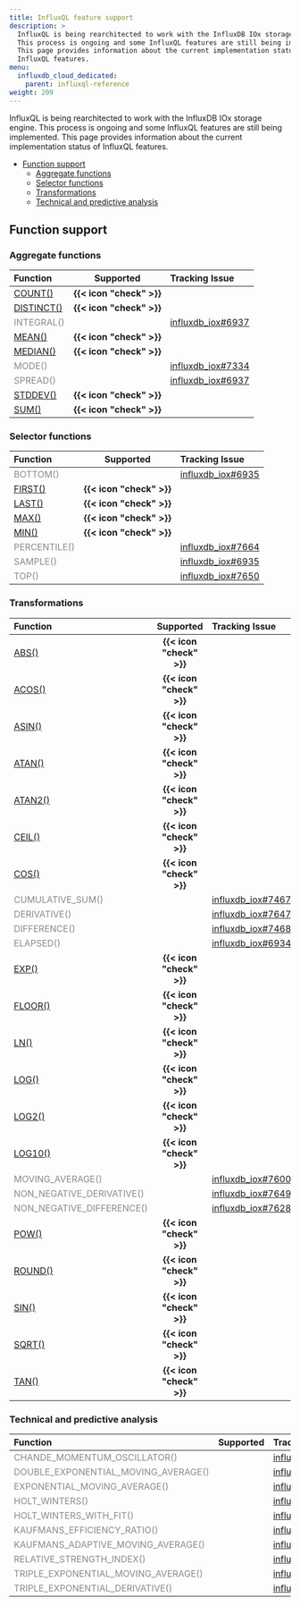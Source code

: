 ```yaml
---
title: InfluxQL feature support
description: >
  InfluxQL is being rearchitected to work with the InfluxDB IOx storage engine.
  This process is ongoing and some InfluxQL features are still being implemented.
  This page provides information about the current implementation status of
  InfluxQL features.
menu:
  influxdb_cloud_dedicated:
    parent: influxql-reference
weight: 209
---
```


InfluxQL is being rearchitected to work with the InfluxDB IOx storage engine.
This process is ongoing and some InfluxQL features are still being implemented.
This page provides information about the current implementation status of
InfluxQL features.

- [Function support](#function-support)
  - [Aggregate functions](#aggregate-functions)
  - [Selector functions](#selector-functions)
  - [Transformations](#transformations)
  - [Technical and predictive analysis](#technical-and-predictive-analysis)

## Function support

### Aggregate functions

| Function                                     |        Supported         | Tracking Issue                                                              |
| :------------------------------------------- | :----------------------: | :-------------------------------------------------------------------------- |
| [COUNT()](functions/aggregates/#count)       | **{{< icon "check" >}}** |                                                                             |
| [DISTINCT()](functions/aggregates/#distinct) | **{{< icon "check" >}}** |                                                                             |
| <span style="opacity: .5;">INTEGRAL()</span> |                          | [influxdb_iox#6937](https://github.com/influxdata/influxdb_iox/issues/6937) |
| [MEAN()](functions/aggregates/#mean)         | **{{< icon "check" >}}** |                                                                             |
| [MEDIAN()](functions/aggregates/#median)     | **{{< icon "check" >}}** |                                                                             |
| <span style="opacity: .5;">MODE()</span>     |                          | [influxdb_iox#7334](https://github.com/influxdata/influxdb_iox/issues/7334) |
| <span style="opacity: .5;">SPREAD()</span>   |                          | [influxdb_iox#6937](https://github.com/influxdata/influxdb_iox/issues/6937) |
| [STDDEV()](functions/aggregates/#stddev)     | **{{< icon "check" >}}** |                                                                             |
| [SUM()](functions/aggregates/#sum)           | **{{< icon "check" >}}** |                                                                             |

### Selector functions

| Function                                       |        Supported         | Tracking Issue                                                              |
| :--------------------------------------------- | :----------------------: | :-------------------------------------------------------------------------- |
| <span style="opacity: .5;">BOTTOM()</span>     |                          | [influxdb_iox#6935](https://github.com/influxdata/influxdb_iox/issues/6935) |
| [FIRST()](functions/selectors/#first)          | **{{< icon "check" >}}** |                                                                             |
| [LAST()](functions/selectors/#last)            | **{{< icon "check" >}}** |                                                                             |
| [MAX()](functions/selectors/#max)              | **{{< icon "check" >}}** |                                                                             |
| [MIN()](functions/selectors/#min)              | **{{< icon "check" >}}** |                                                                             |
| <span style="opacity: .5;">PERCENTILE()</span> |                          | [influxdb_iox#7664](https://github.com/influxdata/influxdb_iox/issues/7664) |
| <span style="opacity: .5;">SAMPLE()</span>     |                          | [influxdb_iox#6935](https://github.com/influxdata/influxdb_iox/issues/6935) |
| <span style="opacity: .5;">TOP()</span>        |                          | [influxdb_iox#7650](https://github.com/influxdata/influxdb_iox/issues/7650) |

### Transformations

| Function                                                   |        Supported         | Tracking Issue                                                              |
| :--------------------------------------------------------- | :----------------------: | :-------------------------------------------------------------------------- |
| [ABS()](functions/transformations/#abs)                    | **{{< icon "check" >}}** |                                                                             |
| [ACOS()](functions/transformations/#acos)                  | **{{< icon "check" >}}** |                                                                             |
| [ASIN()](functions/transformations/#asin)                  | **{{< icon "check" >}}** |                                                                             |
| [ATAN()](functions/transformations/#atan)                  | **{{< icon "check" >}}** |                                                                             |
| [ATAN2()](functions/transformations/#atan2)                | **{{< icon "check" >}}** |                                                                             |
| [CEIL()](functions/transformations/#ceil)                  | **{{< icon "check" >}}** |                                                                             |
| [COS()](functions/transformations/#cos)                    | **{{< icon "check" >}}** |                                                                             |
| <span style="opacity: .5;">CUMULATIVE_SUM()<span>          |                          | [influxdb_iox#7467](https://github.com/influxdata/influxdb_iox/issues/7467) |
| <span style="opacity: .5;">DERIVATIVE()<span>              |                          | [influxdb_iox#7647](https://github.com/influxdata/influxdb_iox/issues/7647) |
| <span style="opacity: .5;">DIFFERENCE()<span>              |                          | [influxdb_iox#7468](https://github.com/influxdata/influxdb_iox/issues/7468) |
| <span style="opacity: .5;">ELAPSED()<span>                 |                          | [influxdb_iox#6934](https://github.com/influxdata/influxdb_iox/issues/6934) |
| [EXP()](functions/transformations/#exp)                    | **{{< icon "check" >}}** |                                                                             |
| [FLOOR()](functions/transformations/#floor)                | **{{< icon "check" >}}** |                                                                             |
| [LN()](functions/transformations/#ln)                      | **{{< icon "check" >}}** |                                                                             |
| [LOG()](functions/transformations/#log)                    | **{{< icon "check" >}}** |                                                                             |
| [LOG2()](functions/transformations/#log2)                  | **{{< icon "check" >}}** |                                                                             |
| [LOG10()](functions/transformations/#log10)                | **{{< icon "check" >}}** |                                                                             |
| <span style="opacity: .5;">MOVING_AVERAGE()<span>          |                          | [influxdb_iox#7600](https://github.com/influxdata/influxdb_iox/issues/7600) |
| <span style="opacity: .5;">NON_NEGATIVE_DERIVATIVE()<span> |                          | [influxdb_iox#7649](https://github.com/influxdata/influxdb_iox/issues/7649) |
| <span style="opacity: .5;">NON_NEGATIVE_DIFFERENCE()<span> |                          | [influxdb_iox#7628](https://github.com/influxdata/influxdb_iox/issues/7628) |
| [POW()](functions/transformations/#pow)                    | **{{< icon "check" >}}** |                                                                             |
| [ROUND()](functions/transformations/#round)                | **{{< icon "check" >}}** |                                                                             |
| [SIN()](functions/transformations/#sin)                    | **{{< icon "check" >}}** |                                                                             |
| [SQRT()](functions/transformations/#sqrt)                  | **{{< icon "check" >}}** |                                                                             |
| [TAN()](functions/transformations/#tan)                    | **{{< icon "check" >}}** |                                                                             |

### Technical and predictive analysis

| Function                                                              | Supported | Tracking Issue                                                              |
| :-------------------------------------------------------------------- | :-------: | :-------------------------------------------------------------------------- |
| <span style="opacity: .5;">CHANDE_MOMENTUM_OSCILLATOR()</span>        |           | [influxdb_iox#6939](https://github.com/influxdata/influxdb_iox/issues/6939) |
| <span style="opacity: .5;">DOUBLE_EXPONENTIAL_MOVING_AVERAGE()</span> |           | [influxdb_iox#6939](https://github.com/influxdata/influxdb_iox/issues/6939) |
| <span style="opacity: .5;">EXPONENTIAL_MOVING_AVERAGE()</span>        |           | [influxdb_iox#6939](https://github.com/influxdata/influxdb_iox/issues/6939) |
| <span style="opacity: .5;">HOLT_WINTERS()</span>                      |           | [influxdb_iox#6939](https://github.com/influxdata/influxdb_iox/issues/6939) |
| <span style="opacity: .5;">HOLT_WINTERS_WITH_FIT()</span>             |           | [influxdb_iox#6939](https://github.com/influxdata/influxdb_iox/issues/6939) |
| <span style="opacity: .5;">KAUFMANS_EFFICIENCY_RATIO()</span>         |           | [influxdb_iox#6939](https://github.com/influxdata/influxdb_iox/issues/6939) |
| <span style="opacity: .5;">KAUFMANS_ADAPTIVE_MOVING_AVERAGE()</span>  |           | [influxdb_iox#6939](https://github.com/influxdata/influxdb_iox/issues/6939) |
| <span style="opacity: .5;">RELATIVE_STRENGTH_INDEX()</span>           |           | [influxdb_iox#6939](https://github.com/influxdata/influxdb_iox/issues/6939) |
| <span style="opacity: .5;">TRIPLE_EXPONENTIAL_MOVING_AVERAGE()</span> |           | [influxdb_iox#6939](https://github.com/influxdata/influxdb_iox/issues/6939) |
| <span style="opacity: .5;">TRIPLE_EXPONENTIAL_DERIVATIVE()</span>     |           | [influxdb_iox#6939](https://github.com/influxdata/influxdb_iox/issues/6939) |
